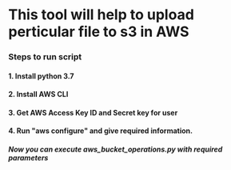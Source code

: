 # This tool will help to upload perticular file to s3 in AWS

### Steps to run script
#### 1. Install python 3.7 
#### 2. Install AWS CLI
#### 3. Get AWS Access Key ID and Secret key for user
#### 4. Run "aws configure" and give required information.

##### Now you can execute aws_bucket_operations.py with required parameters 
